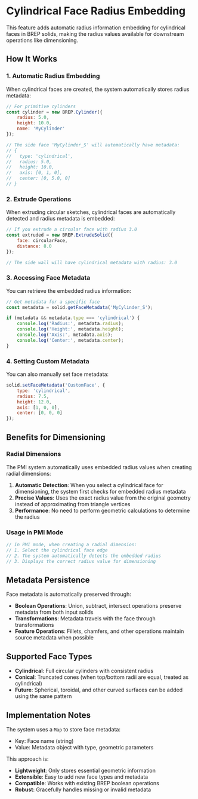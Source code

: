 # Cylindrical Face Radius Embedding

This feature adds automatic radius information embedding for cylindrical faces in BREP solids, making the radius values available for downstream operations like dimensioning.

## How It Works

### 1. Automatic Radius Embedding

When cylindrical faces are created, the system automatically stores radius metadata:

```javascript
// For primitive cylinders
const cylinder = new BREP.Cylinder({
    radius: 5.0,
    height: 10.0,
    name: 'MyCylinder'
});

// The side face 'MyCylinder_S' will automatically have metadata:
// {
//   type: 'cylindrical',
//   radius: 5.0,
//   height: 10.0,
//   axis: [0, 1, 0],
//   center: [0, 5.0, 0]
// }
```

### 2. Extrude Operations

When extruding circular sketches, cylindrical faces are automatically detected and radius metadata is embedded:

```javascript
// If you extrude a circular face with radius 3.0
const extruded = new BREP.ExtrudeSolid({
    face: circularFace,
    distance: 8.0
});

// The side wall will have cylindrical metadata with radius: 3.0
```

### 3. Accessing Face Metadata

You can retrieve the embedded radius information:

```javascript
// Get metadata for a specific face
const metadata = solid.getFaceMetadata('MyCylinder_S');

if (metadata && metadata.type === 'cylindrical') {
    console.log('Radius:', metadata.radius);
    console.log('Height:', metadata.height);
    console.log('Axis:', metadata.axis);
    console.log('Center:', metadata.center);
}
```

### 4. Setting Custom Metadata

You can also manually set face metadata:

```javascript
solid.setFaceMetadata('CustomFace', {
    type: 'cylindrical',
    radius: 7.5,
    height: 12.0,
    axis: [1, 0, 0],
    center: [0, 0, 0]
});
```

## Benefits for Dimensioning

### Radial Dimensions

The PMI system automatically uses embedded radius values when creating radial dimensions:

1. **Automatic Detection**: When you select a cylindrical face for dimensioning, the system first checks for embedded radius metadata
2. **Precise Values**: Uses the exact radius value from the original geometry instead of approximating from triangle vertices
3. **Performance**: No need to perform geometric calculations to determine the radius

### Usage in PMI Mode

```javascript
// In PMI mode, when creating a radial dimension:
// 1. Select the cylindrical face edge
// 2. The system automatically detects the embedded radius
// 3. Displays the correct radius value for dimensioning
```

## Metadata Persistence

Face metadata is automatically preserved through:

- **Boolean Operations**: Union, subtract, intersect operations preserve metadata from both input solids
- **Transformations**: Metadata travels with the face through transformations
- **Feature Operations**: Fillets, chamfers, and other operations maintain source metadata when possible

## Supported Face Types

- **Cylindrical**: Full circular cylinders with consistent radius
- **Conical**: Truncated cones (when top/bottom radii are equal, treated as cylindrical)
- **Future**: Spherical, toroidal, and other curved surfaces can be added using the same pattern

## Implementation Notes

The system uses a `Map` to store face metadata:
- Key: Face name (string)
- Value: Metadata object with type, geometric parameters

This approach is:
- **Lightweight**: Only stores essential geometric information
- **Extensible**: Easy to add new face types and metadata
- **Compatible**: Works with existing BREP boolean operations
- **Robust**: Gracefully handles missing or invalid metadata